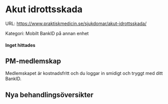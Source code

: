 # Akut idrottsskada

URL: https://www.praktiskmedicin.se/sjukdomar/akut-idrottsskada/



Kategori: Mobilt BankID på annan enhet

#### Inget hittades

## PM-medlemskap

Medlemskapet är kostnadsfritt och du loggar in smidigt och tryggt med ditt BankID.

## Nya behandlingsöversikter

